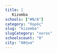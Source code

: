 ```yaml
---
title: |
   Kizomba
schools: ["#N/A"]
category: "Χορός"
slug: "kizomba"
slugCategory: "xoros"
schoolscount: "0"
city: "Αθήνα"
---
```


